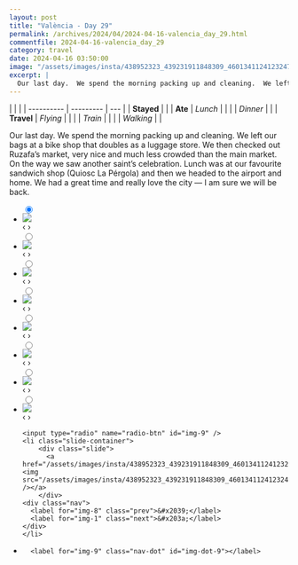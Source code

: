 ```yaml
---
layout: post
title: "València - Day 29"
permalink: /archives/2024/04/2024-04-16-valencia_day_29.html
commentfile: 2024-04-16-valencia_day_29
category: travel
date: 2024-04-16 03:50:00
image: "/assets/images/insta/438952323_439231911848309_4601341124123247095_n_17971241369701026.jpg"
excerpt: |
  Our last day.  We spend the morning packing up and cleaning.  We left our bags at a bike shop that doubles as a luggage store.  We then checked out Ruzafa’s market, very nice and much less crowded than the main market.  On the way we saw another saint’s celebration.  Lunch was at our favourite sandwich shop (Quiosc La Pérgola) and then we headed to the airport and home.  We had a great time and really love the city — I am sure we will be back.
---
```


|            |           |
| ---------- | --------- | --- |
| **Stayed** |           |
| **Ate**    | _Lunch_   |     |
|            | _Dinner_  |     |
| **Travel** | _Flying_  |     |
|            | _Train_   |     |
|            | _Walking_ |     |

Our last day. We spend the morning packing up and cleaning. We left our bags at a bike shop that doubles as a luggage store. We then checked out Ruzafa’s market, very nice and much less crowded than the main market. On the way we saw another saint’s celebration. Lunch was at our favourite sandwich shop (Quiosc La Pérgola) and then we headed to the airport and home. We had a great time and really love the city — I am sure we will be back.

<ul class="slides">
    <input type="radio" name="radio-btn" id="img-1" checked="checked" />
    <li class="slide-container">
        <div class="slide">
          <a href="/assets/images/insta/438934785_760853239449251_566502077856610790_n_18018621524327429.jpg"><img src="/assets/images/insta/438934785_760853239449251_566502077856610790_n_18018621524327429.jpg" /></a>
        </div>
    <div class="nav">
      <label for="img-9" class="prev">&#x2039;</label>
      <label for="img-2" class="next">&#x203a;</label>
    </div>
    </li>
        <input type="radio" name="radio-btn" id="img-2"  />
    <li class="slide-container">
        <div class="slide">
          <a href="/assets/images/insta/438945426_1359770284563910_2357381504750971792_n_17908789475852952.jpg"><img src="/assets/images/insta/438945426_1359770284563910_2357381504750971792_n_17908789475852952.jpg" /></a>
        </div>
    <div class="nav">
      <label for="img-1" class="prev">&#x2039;</label>
      <label for="img-3" class="next">&#x203a;</label>
    </div>
    </li>
        <input type="radio" name="radio-btn" id="img-3"  />
    <li class="slide-container">
        <div class="slide">
          <a href="/assets/images/insta/438952333_2473997359454918_7589716843786587071_n_17956704803642354.jpg"><img src="/assets/images/insta/438952333_2473997359454918_7589716843786587071_n_17956704803642354.jpg" /></a>
        </div>
    <div class="nav">
      <label for="img-2" class="prev">&#x2039;</label>
      <label for="img-4" class="next">&#x203a;</label>
    </div>
    </li>
        <input type="radio" name="radio-btn" id="img-4"  />
    <li class="slide-container">
        <div class="slide">
          <a href="/assets/images/insta/438963751_958690022046770_5228119049248501393_n_18430242760049108.jpg"><img src="/assets/images/insta/438963751_958690022046770_5228119049248501393_n_18430242760049108.jpg" /></a>
        </div>
    <div class="nav">
      <label for="img-3" class="prev">&#x2039;</label>
      <label for="img-5" class="next">&#x203a;</label>
    </div>
    </li>
        <input type="radio" name="radio-btn" id="img-5"  />
    <li class="slide-container">
        <div class="slide">
          <a href="/assets/images/insta/438957920_390274120493408_98862374972317266_n_18286592629161458.jpg"><img src="/assets/images/insta/438957920_390274120493408_98862374972317266_n_18286592629161458.jpg" /></a>
        </div>
    <div class="nav">
      <label for="img-4" class="prev">&#x2039;</label>
      <label for="img-6" class="next">&#x203a;</label>
    </div>
    </li>
        <input type="radio" name="radio-btn" id="img-6"  />
    <li class="slide-container">
        <div class="slide">
          <a href="/assets/images/insta/438932463_231937576679049_782502402085126028_n_18024754304092798.jpg"><img src="/assets/images/insta/438932463_231937576679049_782502402085126028_n_18024754304092798.jpg" /></a>
        </div>
    <div class="nav">
      <label for="img-5" class="prev">&#x2039;</label>
      <label for="img-7" class="next">&#x203a;</label>
    </div>
    </li>
        <input type="radio" name="radio-btn" id="img-7"  />
    <li class="slide-container">
        <div class="slide">
          <a href="/assets/images/insta/438960805_3670703186590287_1146513784259483537_n_18261002626238507.jpg"><img src="/assets/images/insta/438960805_3670703186590287_1146513784259483537_n_18261002626238507.jpg" /></a>
        </div>
    <div class="nav">
      <label for="img-6" class="prev">&#x2039;</label>
      <label for="img-8" class="next">&#x203a;</label>
    </div>
    </li>
        <input type="radio" name="radio-btn" id="img-8"  />
    <li class="slide-container">
        <div class="slide">
          <a href="/assets/images/insta/438931602_827245502552243_2135518300131634719_n_18078171283461635.jpg"><img src="/assets/images/insta/438931602_827245502552243_2135518300131634719_n_18078171283461635.jpg" /></a>
        </div>
    <div class="nav">
      <label for="img-7" class="prev">&#x2039;</label>
      <label for="img-9" class="next">&#x203a;</label>
    </div>
    </li>
    
    <input type="radio" name="radio-btn" id="img-9" />
    <li class="slide-container">
        <div class="slide">
          <a href="/assets/images/insta/438952323_439231911848309_4601341124123247095_n_17971241369701026.jpg"><img src="/assets/images/insta/438952323_439231911848309_4601341124123247095_n_17971241369701026.jpg" /></a>
        </div>
    <div class="nav">
      <label for="img-8" class="prev">&#x2039;</label>
      <label for="img-1" class="next">&#x203a;</label>
    </div>
    </li>
			
<li class="nav-dots">
      <label for="img-1" class="nav-dot" id="img-dot-1"></label>
      <label for="img-2" class="nav-dot" id="img-dot-2"></label>
      <label for="img-3" class="nav-dot" id="img-dot-3"></label>
      <label for="img-4" class="nav-dot" id="img-dot-4"></label>
      <label for="img-5" class="nav-dot" id="img-dot-5"></label>
      <label for="img-6" class="nav-dot" id="img-dot-6"></label>
      <label for="img-7" class="nav-dot" id="img-dot-7"></label>
      <label for="img-8" class="nav-dot" id="img-dot-8"></label>

      <label for="img-9" class="nav-dot" id="img-dot-9"></label>

</li>
</ul>
